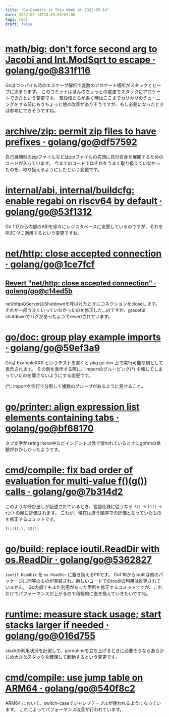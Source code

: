 ```yaml
---
title: "Go Commits in This Week at 2022-05-14"
date: 2022-05-14T10:45:03+09:00
tags: [Go]
draft: false
---
```

# [math/big: don't force second arg to Jacobi and Int.ModSqrt to escape · golang/go@831f116](https://github.com/golang/go/commit/831f1168289e65a7ef49942ad8d16cf14af2ef43)
Goはコンパイル時のエスケープ解析で変数のアロケート場所がスタックとヒープに決まります。
このコミットはほんのちょっとの変更でスタックにアロケートできたという変更です。
普段僕たちが書く時はここまでカリカリのチューニングをする前にもうちょっと他の改善がありそうですが、もし必要になったときは参考にできそうですね。

# [archive/zip: permit zip files to have prefixes · golang/go@df57592](https://github.com/golang/go/commit/df57592276bc26e2eb4e4ca5e77e4e2e422c7c6b)
自己展開型のzipファイルなどはzipファイルの先頭に自分自身を展開するためのコードが入っています。
今までのコードではそれをうまく取り扱えていなかったのを、取り扱えるようにしたという変更です。

# [internal/abi, internal/buildcfg: enable regabi on riscv64 by default · golang/go@53f1312](https://github.com/golang/go/commit/53f13128a7a4c7d16af5ea9ca5f25b56ff9881fe)
Go 1.17から内部のABIを徐々にレジスタベースに変更しているのですが、それをRISC-Vに適用するという変更ですね。

# [net/http: close accepted connection · golang/go@1ce7fcf](https://github.com/golang/go/commit/1ce7fcf139417d618c2730010ede2afb41664211)
## [Revert "net/http: close accepted connection" · golang/go@c14ed5b](https://github.com/golang/go/commit/c14ed5b37c6cc387b29a7939cad7c7cbccd59934)
net/httpのServerはShutdownを呼ばれたときにコネクションをcloseします。
それが一部うまくいっていなかったのを修正した…のですが、graceful shutdownでバグがあったようでrevertされています。

# [go/doc: group play example imports · golang/go@59ef3a9](https://github.com/golang/go/commit/59ef3a966b38cb2ac537d1be43f0b8fd2468ea70)
Goは ExampleXXX というテストを書くと pkg.go.dev 上で実行可能な例として表示されます。
その例を表示する際に、importのグルーピング(\*) を壊してしまっていたのを壊さないようにする変更です。

(\*): importを空行で分割して複数のグループがあるように見せること。

# [go/printer: align expression list elements containing tabs · golang/go@bf68170](https://github.com/golang/go/commit/bf68170c638e7e69bedcc64fadfd83354fd06c10)
タブ文字がstring literal中などインデント以外で使われているときにgofmtの挙動がおかしかったようです。

# [cmd/compile: fix bad order of evaluation for multi-value f()(g()) calls · golang/go@7b314d2](https://github.com/golang/go/commit/7b314d27ce5dbc31eed2076e28c0af4ea8c24473)
このような呼び出しが記述されているとき、言語仕様に従うなら `f()` → `t1()` → `t2()` の順に評価されます。
これが、現在は違う順序での評価となっていたものを修正するコミットです。
```go
f()(t1(), t2())
```

# [go/build: replace ioutil.ReadDir with os.ReadDir · golang/go@5362827](https://github.com/golang/go/commit/536282763f7357edd81d85993c12fd977fecd378)
`ioutil.ReadDir` を `os.ReadDir` に置き換えるPRです。
Go1.16からioutilは他のパッケージに同等のものが実装され、新しいコードでのioutilの利用は推奨されていません。
Go内部でもまだ利用があった箇所を修正するコミットですが、これだけでパフォーマンスが上がるので積極的に置き換えていきたいですね。

# [runtime: measure stack usage; start stacks larger if needed · golang/go@016d755](https://github.com/golang/go/commit/016d7552138077741a9c3fdadc73c0179f5d3ff7)
stackの利用状況を計測して、goroutineを立ち上げるときに必要そうならあらかじめ大きなスタックを確保して起動するという変更です。

# [cmd/compile: use jump table on ARM64 · golang/go@540f8c2](https://github.com/golang/go/commit/540f8c2b50f5def060244853673ccfc94d2d3e43)
ARM64 において、switch-caseでジャンプテーブルが使われるようになっています。
これによってパフォーマンス改善が行われています。
